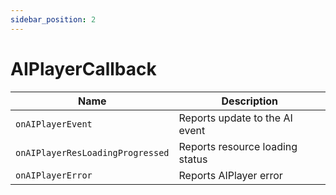 ```yaml
---
sidebar_position: 2
---
```


# AIPlayerCallback


| Name                     | Description                           |
| ------------------------ | ------------------------------------- |
| `onAIPlayerEvent` | Reports update to the AI event |
| `onAIPlayerResLoadingProgressed` | Reports resource loading status |
| `onAIPlayerError` | Reports AIPlayer error |
